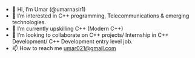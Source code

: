 - 👋 Hi, I’m Umar (@umarnasir1)
- 👀 I’m interested in C++ programming, Telecommunications & emerging technologies.
- 🌱 I’m currently upskilling C++ (Modern C++)
- 💞️ I’m looking to collaborate on C++ projects/ Internship in C++ Development/  C++ Development entry level job.
- 📫 How to reach me umar021@gmail.com

<!---
umarnasir1/umarnasir1 is a ✨ special ✨ repository because its `README.md` (this file) appears on your GitHub profile.
You can click the Preview link to take a look at your changes.
--->
